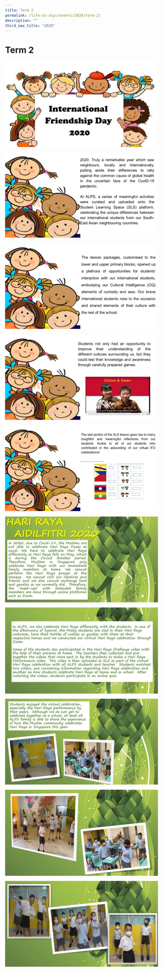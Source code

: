 ```yaml
---
title: Term 2
permalink: /life-at-alps/events/2020/term-2/
description: ""
third_nav_title: "2020"
---
```

# **Term 2**

![](/images/Slide1%20(11).jpg)

![](/images/Slide2%20(9).jpg)

![](/images/Slide3%20(7).jpg)

![](/images/Slide4%20(5).jpg)

![](/images/Slide5%20(4).jpg)

![](/images/Slide6%20(4).jpg)

![](/images/Slide7%20(3).jpg)

![](/images/Slide8%20(2).jpg)

![](/images/Slide9%20(1).jpg)

![](/images/Slide10%20(1).jpg)

